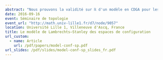 ```yaml
---
abstract: "Nous prouvons la validité sur ℝ d'un modèle en CDGA pour les espaces de configurations des variétés simplement connexes dont la caractéristique d'Euler est nulle, répondant ainsi à une conjecture de Lambrechts et Stanley. Cela entraîne que le type d'homotopie réel de ces espaces de configuration ne dépend que d'un modèle à dualité de Poincaré de la variété. En nous fondant sur la preuve de Kontsevich de la formalité des opérades des petits disques, nous prouvons également que le modèle est compatible avec l'action de l'opérade de Fulton–MacPherson quand la variété est parallélisée en utilisant un complexe de graphes étiquetés. Nous utilisons ce résultat plus précis pour obtenir un complexe calculant l'homologie de factorisation."
date: 2016-09-16
event: Séminaire de topologie
event_url: "http://math.univ-lille1.fr/d7/node/9057"
location: Université Lille 1, Villeneuve d'Ascq, France
title: Le modèle de Lambrechts–Stanley des espaces de configuration
url_custom: 
  - name: Article
    url: /pdf/papers/model-conf-sp.pdf
url_slides: /pdf/slides/model-conf-sp_slides_fr.pdf
---
```

